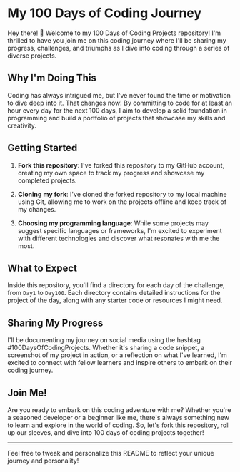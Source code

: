 # My 100 Days of Coding Journey

Hey there! 👋 Welcome to my 100 Days of Coding Projects repository! I'm thrilled to have you join me on this coding journey where I'll be sharing my progress, challenges, and triumphs as I dive into coding through a series of diverse projects.

## Why I'm Doing This

Coding has always intrigued me, but I've never found the time or motivation to dive deep into it. That changes now! By committing to code for at least an hour every day for the next 100 days, I aim to develop a solid foundation in programming and build a portfolio of projects that showcase my skills and creativity.

## Getting Started

1. **Fork this repository**: I've forked this repository to my GitHub account, creating my own space to track my progress and showcase my completed projects.

2. **Cloning my fork**: I've cloned the forked repository to my local machine using Git, allowing me to work on the projects offline and keep track of my changes.

3. **Choosing my programming language**: While some projects may suggest specific languages or frameworks, I'm excited to experiment with different technologies and discover what resonates with me the most.

## What to Expect

Inside this repository, you'll find a directory for each day of the challenge, from `Day1` to `Day100`. Each directory contains detailed instructions for the project of the day, along with any starter code or resources I might need.

## Sharing My Progress

I'll be documenting my journey on social media using the hashtag #100DaysOfCodingProjects. Whether it's sharing a code snippet, a screenshot of my project in action, or a reflection on what I've learned, I'm excited to connect with fellow learners and inspire others to embark on their coding journey.

## Join Me!

Are you ready to embark on this coding adventure with me? Whether you're a seasoned developer or a beginner like me, there's always something new to learn and explore in the world of coding. So, let's fork this repository, roll up our sleeves, and dive into 100 days of coding projects together!

---

Feel free to tweak and personalize this README to reflect your unique journey and personality!